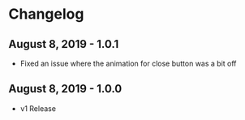 # Changelog

## August 8, 2019 - 1.0.1

- Fixed an issue where the animation for close button was a bit off

## August 8, 2019 - 1.0.0

- v1 Release